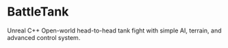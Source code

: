 # BattleTank
Unreal C++ Open-world head-to-head tank fight with simple AI, terrain, and advanced control system.

